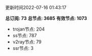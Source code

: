 更新时间2022-07-16 01:43:17

**总订阅: 73**
**总节点: 3685**
**有效节点: 1073**
- trojan节点: 204
- ss节点: 787
- v2ray节点: 79
- ssr节点: 3
